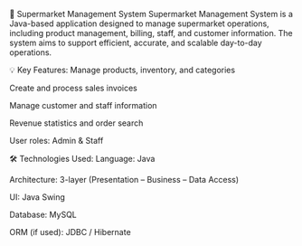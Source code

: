 🛒 Supermarket Management System
Supermarket Management System is a Java-based application designed to manage supermarket operations, including product management, billing, staff, and customer information. The system aims to support efficient, accurate, and scalable day-to-day operations.

💡 Key Features:
Manage products, inventory, and categories

Create and process sales invoices

Manage customer and staff information

Revenue statistics and order search

User roles: Admin & Staff

🛠️ Technologies Used:
Language: Java

Architecture: 3-layer (Presentation – Business – Data Access)

UI: Java Swing

Database: MySQL

ORM (if used): JDBC / Hibernate
